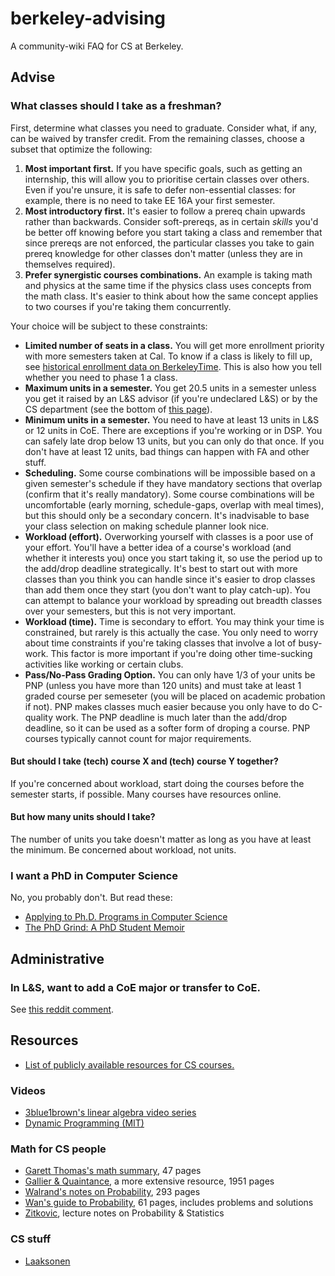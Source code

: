 # berkeley-advising
A community-wiki FAQ for CS at Berkeley.

## Advise

### What classes should I take as a freshman?

First, determine what classes you need to graduate. Consider what, if any, can be waived by transfer credit. From the remaining classes, choose a subset that optimize the following:

1. **Most important first.** If you have specific goals, such as getting an internship, this will allow you to prioritise certain classes over others. Even if you're unsure, it is safe to defer non-essential classes: for example, there is no need to take EE 16A your first semester.
2. **Most introductory first.** It's easier to follow a prereq chain upwards rather than backwards. Consider soft-prereqs, as in certain _skills_ you'd be better off knowing before you start taking a class and remember that since prereqs are not enforced, the particular classes you take to gain prereq knowledge for other classes don't matter (unless they are in themselves required).
3. **Prefer synergistic courses combinations.** An example is taking math and physics at the same time if the physics class uses concepts from the math class. It's easier to think about how the same concept applies to two courses if you're taking them concurrently.

Your choice will be subject to these constraints:

- **Limited number of seats in a class.** You will get more enrollment priority with more semesters taken at Cal. To know if a class is likely to fill up, see [historical enrollment data on BerkeleyTime](https://berkeleytime.com/enrollment). This is also how you tell whether you need to phase 1 a class.
- **Maximum units in a semester.** You get 20.5 units in a semester unless you get it raised by an L&S advisor (if you're undeclared L&S) or by the CS department (see the bottom of [this page](https://eecs.berkeley.edu/resources/undergrads/cs/major-declaration-appeal)).
- **Minimum units in a semester.** You need to have at least 13 units in L&S or 12 units in CoE. There are exceptions if you're working or in DSP. You can safely late drop below 13 units, but you can only do that once. If you don't have at least 12 units, bad things can happen with FA and other stuff.
- **Scheduling.** Some course combinations will be impossible based on a given semester's schedule if they have mandatory sections that overlap (confirm that it's really mandatory). Some course combinations will be uncomfortable (early morning, schedule-gaps, overlap with meal times), but this should only be a secondary concern. It's inadvisable to base your class selection on making schedule planner look nice.
- **Workload (effort).** Overworking yourself with classes is a poor use of your effort. You'll have a better idea of a course's workload (and whether it interests you) once you start taking it, so use the period up to the add/drop deadline strategically. It's best to start out with more classes than you think you can handle since it's easier to drop classes than add them once they start (you don't want to play catch-up). You can attempt to balance your workload by spreading out breadth classes over your semesters, but this is not very important.
- **Workload (time).** Time is secondary to effort. You may think your time is constrained, but rarely is this actually the case. You only need to worry about time constraints if you're taking classes that involve a lot of busy-work. This factor is more important if you're doing other time-sucking activities like working or certain clubs.
- **Pass/No-Pass Grading Option.** You can only have 1/3 of your units be PNP (unless you have more than 120 units) and must take at least 1 graded course per semeseter (you will be placed on academic probation if not). PNP makes classes much easier because you only have to do C-quality work. The PNP deadline is much later than the add/drop deadline, so it can be used as a softer form of droping a course. PNP courses typically cannot count for major requirements.

#### But should I take (tech) course X and (tech) course Y together?

If you're concerned about workload, start doing the courses before the semester starts, if possible. Many courses have resources online.

#### But how many units should I take?

The number of units you take doesn't matter as long as you have at least the minimum. Be concerned about workload, not units.

### I want a PhD in Computer Science

No, you probably don't. But read these:

- [Applying to Ph.D. Programs in Computer Science](https://www.cs.cmu.edu/~harchol/gradschooltalk.pdf)
- [The PhD Grind: A PhD Student Memoir](https://zr9558.files.wordpress.com/2013/10/pguo-phd-grind.pdf)

## Administrative

### In L&S, want to add a CoE major or transfer to CoE.

See [this reddit comment](https://old.reddit.com/r/berkeley/comments/c24jh2/double_degree_coe_ls/erhpjp3/).

## Resources
- [List of publicly available resources for CS courses.](https://github.com/surajrampure/berkeley-cs-courses)

### Videos
- [3blue1brown's linear algebra video series](https://www.youtube.com/playlist?list=PLZHQObOWTQDPD3MizzM2xVFitgF8hE_ab)
- [Dynamic Programming (MIT)](https://www.youtube.com/watch?v=OQ5jsbhAv_M&list=PLcDimPvbmfT8qAxD6JH_kmXiQwTNcoK78)

### Math for CS people
- [Garett Thomas's math summary](http://gwthomas.github.io/docs/math4ml.pdf), 47 pages
- [Gallier & Quaintance](http://www.cis.upenn.edu/~jean/math-deep.pdf), a more extensive resource, 1951 pages
- [Walrand's notes on Probability](https://people.eecs.berkeley.edu/~wlr/126notes.pdf), 293 pages
- [Wan's guide to Probability](http://alvinwan.com/publications/abcPTRP.pdf), 61 pages, includes problems and solutions
- [Zitkovic](https://web.ma.utexas.edu/users/gordanz/lecture_notes_page.html), lecture notes on Probability & Statistics

### CS stuff
- [Laaksonen](https://cses.fi/book/book.pdf)
